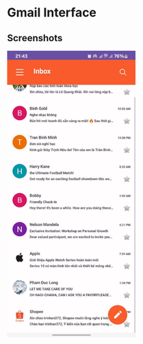 # Gmail Interface

## Screenshots
<div>
<img src="./gmail_interface.jpg" title="Gmail Interface" width="300"/>
</div>

